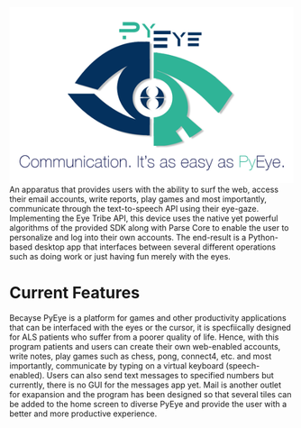 ![alt-tag](https://raw.githubusercontent.com/AbhiGupta47/PyEye/master/src/imgs/PyEye_Logo-GitHub.png?token=AKHSEXOvW7Al6ejA9fyqrD8MEyJvYzsFks5VvpNFwA%3D%3D)
An apparatus that provides users with the ability to surf the web, access their email accounts, write reports, play games and most importantly, communicate through the text-to-speech API using their eye-gaze. Implementing the Eye Tribe API, this device uses the native yet powerful algorithms of the provided SDK along with Parse Core to enable the user to personalize and log into their own accounts. The end-result is a Python-based desktop app that interfaces between several different operations such as doing work or just having fun merely with the eyes.

# Current Features
Becayse PyEye is a platform for games and other productivity applications that can be interfaced with the eyes or the cursor, it is specfiically designed for ALS patients who suffer from a poorer quality of life. Hence, with this program
patients and users can create their own web-enabled accounts, write notes, play games such as chess, pong, connect4, etc.
and most importantly, communicate by typing on a virtual keyboard (speech-enabled). Users can also send text 
messages to specified numbers but currently, there is no GUI for the messages app yet. Mail is another outlet for exapansion
and the program has been designed so that several tiles can be added to the home screen to diverse PyEye and provide 
the user with a better and more productive experience.
